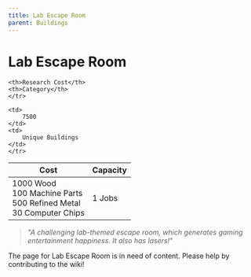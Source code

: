```yaml
---
title: Lab Escape Room
parent: Buildings
---
```

# Lab Escape Room

<table>
<thead>
	<tr>
	<th>Cost</th>
	<th>Capacity</th>
	
	<th>Research Cost</th>
	<th>Category</th>
	</tr>
</thead>
<tbody>
	<tr>
	<td>
		1000 Wood<br>100 Machine Parts<br>500 Refined Metal<br>30 Computer Chips
	</td>
	<td>
		1 Jobs
	</td>
	
	<td>
		7500
	</td>
	<td>
		Unique Buildings
	</td>
	</tr>
</tbody>
</table>

> *"A challenging lab-themed escape room, which generates gaming entertainment happiness. It also has lasers!"*

The page for Lab Escape Room is in need of content. Please help by contributing to the wiki!
